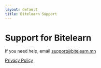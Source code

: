 ```yaml
---
layout: default
title: Bitelearn Support
---
```


# Support for Bitelearn

If you need help, email [support@bitelearn.mn](mailto:support@bitelearn.mn)

[Privacy Policy](privacy.html)
